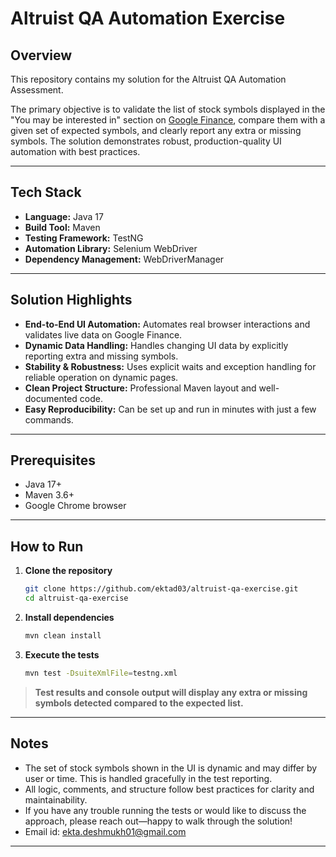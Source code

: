 # Altruist QA Automation Exercise

## Overview

This repository contains my solution for the Altruist QA Automation Assessment.

The primary objective is to validate the list of stock symbols displayed in the "You may be interested in" section on [Google Finance](https://www.google.com/finance), compare them with a given set of expected symbols, and clearly report any extra or missing symbols. The solution demonstrates robust, production-quality UI automation with best practices.

---

## Tech Stack

- **Language:** Java 17
- **Build Tool:** Maven
- **Testing Framework:** TestNG
- **Automation Library:** Selenium WebDriver
- **Dependency Management:** WebDriverManager

---

## Solution Highlights

- **End-to-End UI Automation:** Automates real browser interactions and validates live data on Google Finance.
- **Dynamic Data Handling:** Handles changing UI data by explicitly reporting extra and missing symbols.
- **Stability & Robustness:** Uses explicit waits and exception handling for reliable operation on dynamic pages.
- **Clean Project Structure:** Professional Maven layout and well-documented code.
- **Easy Reproducibility:** Can be set up and run in minutes with just a few commands.

---

## Prerequisites

- Java 17+
- Maven 3.6+
- Google Chrome browser

---

## How to Run

1. **Clone the repository**
    ```bash
    git clone https://github.com/ektad03/altruist-qa-exercise.git
    cd altruist-qa-exercise
    ```

2. **Install dependencies**
    ```bash
    mvn clean install
    ```

3. **Execute the tests**
    ```bash
    mvn test -DsuiteXmlFile=testng.xml
    ```

> **Test results and console output will display any extra or missing symbols detected compared to the expected list.**

---

## Notes

- The set of stock symbols shown in the UI is dynamic and may differ by user or time. This is handled gracefully in the test reporting.
- All logic, comments, and structure follow best practices for clarity and maintainability.
- If you have any trouble running the tests or would like to discuss the approach, please reach out—happy to walk through the solution!
- Email id: ekta.deshmukh01@gmail.com
---